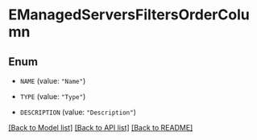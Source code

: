# EManagedServersFiltersOrderColumn

## Enum


* `NAME` (value: `"Name"`)

* `TYPE` (value: `"Type"`)

* `DESCRIPTION` (value: `"Description"`)


[[Back to Model list]](../README.md#documentation-for-models) [[Back to API list]](../README.md#documentation-for-api-endpoints) [[Back to README]](../README.md)


